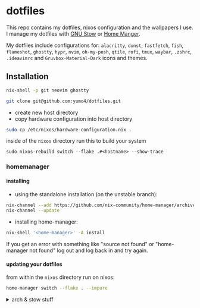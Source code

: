 # dotfiles

This repo contains my dotfiles, nixos configuration and the wallpapers I use.
I manage my dotfiles with [GNU Stow](https://www.gnu.org/software/stow/) or [Home Manger](https://nix-community.github.io/home-manager/).

My dotfiles include configurations for: `alacritty`, `dunst`, `fastfetch`, `fish`, `flameshot`, `ghostty`, `hypr`, `nvim`, `oh-my-posh`, `qtile`, `rofi`, `tmux`, `waybar`, `.zshrc`, `.ideavimrc` and `Gruvbox-Material-Dark` icons and themes.

## Installation
```bash
nix-shell -p git neovim ghostty
```
```bash
git clone git@github.com:yumo4/dotfiles.git
```
- create new host directory
- copy hardware configuration into host directory
```bash
sudo cp /etc/nixos/hardware-configuration.nix .
```
inside of the `nixos` directory run this to build your system
```bah
sudo nixos-rebuild switch --flake .#<hostname> --show-trace
```
### homemanager
#### installing 
- using the standalone installation (on the unstable branch):
```bash
nix-channel --add https://github.com/nix-community/home-manager/archive/master.tar.gz home-manager
nix-channel --update
```
- installing home-manager:
```bash
nix-shell '<home-manager>' -A install
```
If you get an error with something like "source not found" or "home-manager not found" log out and log back in and try again.
#### updating your dotfiles
from within the `nixos` directory run
on nixos:
```bash
home-manager switch --flake . --impure
```

<details>

<summary>arch & stow stuff</summary>

## stow

for setting up the symlinks: from within the `dots` directory run
```bash
stow .
```
or for updating / adding a new config run:
```bash
stow . --adopt

## arch

### archinstall

packages needed:
```bash
base-devel git stow
```
to install `yay` and `packages` and to setup `tmux tpm` run this script:
```bash
./scripts/setup.sh
```

### nix install

- installing nix (only needed on arch):
```bash
sh <(curl -L https://nixos.org/nix/install) --daemon
```

### pacman config

```bash
sudo vim /etc/pacman.conf
```
add these to the `pacman.conf` file
```bash
# Misc options
Color
ILoveCandy
ParallelDownloads = 5
```

### updating using home-manager 
```bash
home-manger switch --flake . --impure --extra-experimental-features nix-command --extra-experimental-features flakes
```
</details>
